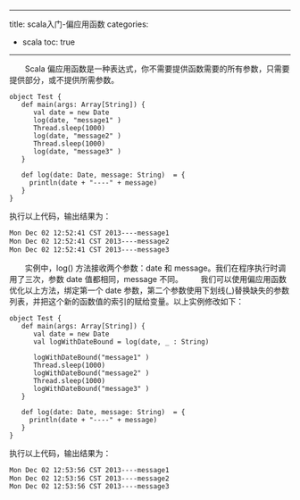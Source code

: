 ------
title: scala入门-偏应用函数
categories:
- scala
toc: true
------
&emsp;&emsp;Scala 偏应用函数是一种表达式，你不需要提供函数需要的所有参数，只需要提供部分，或不提供所需参数。
```
object Test {
   def main(args: Array[String]) {
      val date = new Date
      log(date, "message1" )
      Thread.sleep(1000)
      log(date, "message2" )
      Thread.sleep(1000)
      log(date, "message3" )
   }

   def log(date: Date, message: String)  = {
     println(date + "----" + message)
   }
}
```
执行以上代码，输出结果为：
``` bash
Mon Dec 02 12:52:41 CST 2013----message1
Mon Dec 02 12:52:41 CST 2013----message2
Mon Dec 02 12:52:41 CST 2013----message3
```
&emsp;&emsp;实例中，log() 方法接收两个参数：date 和 message。我们在程序执行时调用了三次，参数 date 值都相同，message 不同。
&emsp;&emsp;我们可以使用偏应用函数优化以上方法，绑定第一个 date 参数，第二个参数使用下划线(_)替换缺失的参数列表，并把这个新的函数值的索引的赋给变量。以上实例修改如下：
```
object Test {
   def main(args: Array[String]) {
      val date = new Date
      val logWithDateBound = log(date, _ : String)

      logWithDateBound("message1" )
      Thread.sleep(1000)
      logWithDateBound("message2" )
      Thread.sleep(1000)
      logWithDateBound("message3" )
   }

   def log(date: Date, message: String)  = {
     println(date + "----" + message)
   }
}
```
执行以上代码，输出结果为：
``` bash
Mon Dec 02 12:53:56 CST 2013----message1
Mon Dec 02 12:53:56 CST 2013----message2
Mon Dec 02 12:53:56 CST 2013----message3
```